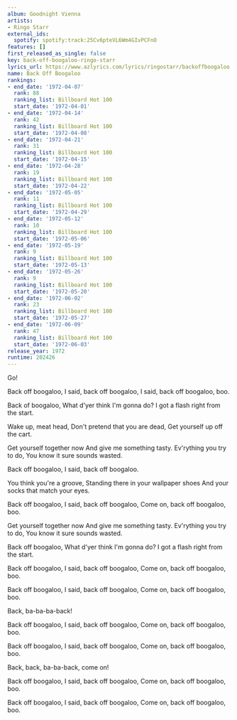 ```yaml
---
album: Goodnight Vienna
artists:
- Ringo Starr
external_ids:
  spotify: spotify:track:25Cv6pteVL6Wm4GIvPCFnO
features: []
first_released_as_single: false
key: back-off-boogaloo-ringo-starr
lyrics_url: https://www.azlyrics.com/lyrics/ringostarr/backoffboogaloo.html
name: Back Off Boogaloo
rankings:
- end_date: '1972-04-07'
  rank: 88
  ranking_list: Billboard Hot 100
  start_date: '1972-04-01'
- end_date: '1972-04-14'
  rank: 42
  ranking_list: Billboard Hot 100
  start_date: '1972-04-08'
- end_date: '1972-04-21'
  rank: 31
  ranking_list: Billboard Hot 100
  start_date: '1972-04-15'
- end_date: '1972-04-28'
  rank: 19
  ranking_list: Billboard Hot 100
  start_date: '1972-04-22'
- end_date: '1972-05-05'
  rank: 11
  ranking_list: Billboard Hot 100
  start_date: '1972-04-29'
- end_date: '1972-05-12'
  rank: 10
  ranking_list: Billboard Hot 100
  start_date: '1972-05-06'
- end_date: '1972-05-19'
  rank: 9
  ranking_list: Billboard Hot 100
  start_date: '1972-05-13'
- end_date: '1972-05-26'
  rank: 9
  ranking_list: Billboard Hot 100
  start_date: '1972-05-20'
- end_date: '1972-06-02'
  rank: 23
  ranking_list: Billboard Hot 100
  start_date: '1972-05-27'
- end_date: '1972-06-09'
  rank: 47
  ranking_list: Billboard Hot 100
  start_date: '1972-06-03'
release_year: 1972
runtime: 202426
---
```

Go!

Back off boogaloo,
I said, back off boogaloo,
I said, back off boogaloo, boo.

Back of boogaloo,
What d'yer think I'm gonna do?
I got a flash right from the start.

Wake up, meat head,
Don't pretend that you are dead,
Get yourself up off the cart.

Get yourself together now
And give me something tasty.
Ev'rything you try to do,
You know it sure sounds wasted.

Back off boogaloo,
I said, back off boogaloo.

You think you're a groove,
Standing there in your wallpaper shoes
And your socks that match your eyes.

Back off boogaloo,
I said, back off boogaloo,
Come on, back off boogaloo, boo.

Get yourself together now
And give me something tasty.
Ev'rything you try to do,
You know it sure sounds wasted.

Back off boogaloo,
What d'yer think I'm gonna do?
I got a flash right from the start.

Back off boogaloo,
I said, back off boogaloo,
Come on, back off boogaloo, boo.

Back off boogaloo,
I said, back off boogaloo,
Come on, back off boogaloo, boo.

Back, ba-ba-ba-back!

Back off boogaloo,
I said, back off boogaloo,
Come on, back off boogaloo, boo.

Back off boogaloo,
I said, back off boogaloo,
Come on, back off boogaloo, boo.

Back, back, ba-ba-back, come on!

Back off boogaloo,
I said, back off boogaloo,
Come on, back off boogaloo, boo.

Back off boogaloo,
I said, back off boogaloo,
Come on, back off boogaloo, boo.
